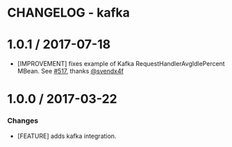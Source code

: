 # CHANGELOG - kafka

1.0.1 / 2017-07-18
==================

* [IMPROVEMENT] fixes example of Kafka RequestHandlerAvgIdlePercent MBean. See [#517][], thanks [@svendx4f][]

1.0.0 / 2017-03-22
==================

### Changes

* [FEATURE] adds kafka integration.

<!--- The following link definition list is generated by PimpMyChangelog --->
[#517]: https://github.com/DataDog/integrations-core/issues/517
[@svendx4f]: https://github.com/svendx4f